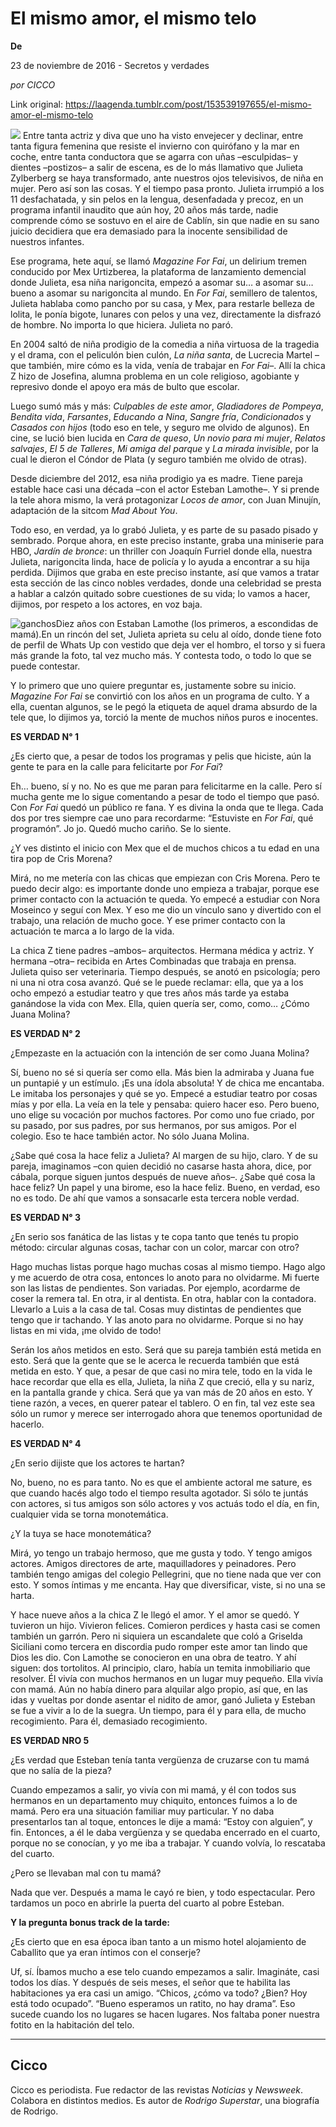 # El mismo amor, el mismo telo

**De**

23 de noviembre de 2016 - Secretos y verdades

_por CICCO_

Link original: https://laagenda.tumblr.com/post/153539197655/el-mismo-amor-el-mismo-telo

![](https://64.media.tumblr.com/922467e1f6432a8f49477d17f2eaf50a/tumblr_inline_pk0jqj2nvh1t6q87u_500.jpg)
Entre tanta actriz y diva que uno ha visto envejecer y declinar, entre tanta figura femenina que resiste el invierno con quirófano y la mar en coche, entre tanta conductora que se agarra con uñas –esculpidas– y dientes –postizos– a salir de escena, es de lo más llamativo que Julieta Zylberberg se haya transformado, ante nuestros ojos televisivos, de niña en mujer. Pero así son las cosas. Y el tiempo pasa pronto. Julieta irrumpió a los 11 desfachatada, y sin pelos en la lengua, desenfadada y precoz, en un programa infantil inaudito que aún hoy, 20 años más tarde, nadie comprende cómo se sostuvo en el aire de Cablín, sin que nadie en su sano juicio decidiera que era demasiado para la inocente sensibilidad de nuestros infantes.

Ese programa, hete aquí, se llamó *Magazine For Fai*, un delirium tremen conducido por Mex Urtizberea, la plataforma de lanzamiento demencial donde Julieta, esa niña narigoncita, empezó a asomar su… a asomar su… bueno a asomar su narigoncita al mundo. En *For Fai*, semillero de talentos, Julieta hablaba como pancho por su casa, y Mex, para restarle belleza de lolita, le ponía bigote, lunares con pelos y una vez, directamente la disfrazó de hombre. No importa lo que hiciera. Julieta no paró. 

En 2004 saltó de niña prodigio de la comedia a niña virtuosa de la tragedia y el drama, con el peliculón bien culón, *La niña santa*, de Lucrecia Martel –que también, mire cómo es la vida, venía de trabajar en *For Fai*–. Allí la chica Z hizo de Josefina, alumna problema en un cole religioso, agobiante y represivo donde el apoyo era más de bulto que escolar. 

Luego sumó más y más: *Culpables de este amor*, *Gladiadores de Pompeya*, *Bendita vida*, *Farsantes*, *Educando a Nina*, *Sangre fría*, *Condicionados* y *Casados con hijos* (todo eso en tele, y seguro me olvido de algunos). En cine, se lució bien lucida en *Cara de queso*, *Un novio para mi mujer*, *Relatos salvajes*, *El 5 de Talleres*, *Mi amiga del parque* y *La mirada invisible*, por la cual le dieron el Cóndor de Plata (y seguro también me olvido de otras). 

Desde diciembre del 2012, esa niña prodigio ya es madre. Tiene pareja estable hace casi una década –con el actor Esteban Lamothe–. Y si prende la tele ahora mismo, la verá protagonizar *Locos de amor*, con Juan Minujín, adaptación de la sitcom *Mad About You*.

Todo eso, en verdad, ya lo grabó Julieta, y es parte de su pasado pisado y sembrado. Porque ahora, en este preciso instante, graba una miniserie para HBO, *Jardín de bronce*: un thriller con Joaquín Furriel donde ella, nuestra Julieta, narigoncita linda, hace de policía y lo ayuda a encontrar a su hija perdida. Dijimos que graba en este preciso instante, así que vamos a tratar esta sección de las cinco nobles verdades, donde una celebridad se presta a hablar a calzón quitado sobre cuestiones de su vida; lo vamos a hacer, dijimos, por respeto a los actores, en voz baja. 

![ganchos](https://64.media.tumblr.com/6b3f230377e249e6ed2a3e790ad55a4b/tumblr_inline_pk0jqk2bap1t6q87u_500.jpg)Diez años con Estaban Lamothe (los primeros, a escondidas de mamá).En un rincón del set, Julieta aprieta su celu al oído, donde tiene foto de perfil de Whats Up con vestido que deja ver el hombro, el torso y si fuera más grande la foto, tal vez mucho más. Y contesta todo, o todo lo que se puede contestar.

Y lo primero que uno quiere preguntar es, justamente sobre su inicio. *Magazine For Fai* se convirtió con los años en un programa de culto. Y a ella, cuentan algunos, se le pegó la etiqueta de aquel drama absurdo de la tele que, lo dijimos ya, torció la mente de muchos niños puros e inocentes.

  
**ES VERDAD N° 1**

¿Es cierto que, a pesar de todos los programas y pelis que hiciste, aún la gente te para en la calle para felicitarte por *For Fai*? 

Eh… bueno, sí y no. No es que me paran para felicitarme en la calle. Pero sí mucha gente me lo sigue comentando a pesar de todo el tiempo que pasó. Con *For Fai* quedó un público re fana. Y es divina la onda que te llega. Cada dos por tres siempre cae uno para recordarme: “Estuviste en *For Fai*, qué programón”. Jo jo. Quedó mucho cariño. Se lo siente. 

¿Y ves distinto el inicio con Mex que el de muchos chicos a tu edad en una tira pop de Cris Morena? 

Mirá, no me metería con las chicas que empiezan con Cris Morena. Pero te puedo decir algo: es importante donde uno empieza a trabajar, porque ese primer contacto con la actuación te queda. Yo empecé a estudiar con Nora Moseinco y seguí con Mex. Y eso me dio un vínculo sano y divertido con el trabajo, una relación de mucho goce. Y ese primer contacto con la actuación te marca a lo largo de la vida.

  
La chica Z tiene padres –ambos– arquitectos. Hermana médica y actriz. Y hermana –otra– recibida en Artes Combinadas que trabaja en prensa. Julieta quiso ser veterinaria. Tiempo después, se anotó en psicología; pero ni una ni otra cosa avanzó. Qué se le puede reclamar: ella, que ya a los ocho empezó a estudiar teatro y que tres años más tarde ya estaba ganándose la vida con Mex. Ella, quien quería ser, como, como… ¿Cómo Juana Molina? 

  
**ES VERDAD N° 2**

¿Empezaste en la actuación con la intención de ser como Juana Molina? 

Sí, bueno no sé si quería ser como ella. Más bien la admiraba y Juana fue un puntapié y un estímulo. ¡Es una ídola absoluta! Y de chica me encantaba. Le imitaba los personajes y qué se yo. Empecé a estudiar teatro por cosas mías y por ella. La veía en la tele y pensaba: quiero hacer eso. Pero bueno, uno elige su vocación por muchos factores. Por como uno fue criado, por su pasado, por sus padres, por sus hermanos, por sus amigos. Por el colegio. Eso te hace también actor. No sólo Juana Molina.

  
¿Sabe qué cosa la hace feliz a Julieta? Al margen de su hijo, claro. Y de su pareja, imaginamos –con quien decidió no casarse hasta ahora, dice, por cábala, porque siguen juntos después de nueve años–. ¿Sabe qué cosa la hace feliz? Un papel y una birome, eso la hace feliz. Bueno, en verdad, eso no es todo. De ahí que vamos a sonsacarle esta tercera noble verdad.

  
**ES VERDAD N° 3**

¿En serio sos fanática de las listas y te copa tanto que tenés tu propio método: circular algunas cosas, tachar con un color, marcar con otro? 

Hago muchas listas porque hago muchas cosas al mismo tiempo. Hago algo y me acuerdo de otra cosa, entonces lo anoto para no olvidarme. Mi fuerte son las listas de pendientes. Son variadas. Por ejemplo, acordarme de coser la remera tal. En otra, ir al dentista. En otra, hablar con la contadora. Llevarlo a Luis a la casa de tal. Cosas muy distintas de pendientes que tengo que ir tachando. Y las anoto para no olvidarme. Porque si no hay listas en mi vida, ¡me olvido de todo!

  
Serán los años metidos en esto. Será que su pareja también está metida en esto. Será que la gente que se le acerca le recuerda también que está metida en esto. Y que, a pesar de que casi no mira tele, todo en la vida le hace recordar que ella es ella, Julieta, la niña Z que creció, ella y su nariz, en la pantalla grande y chica. Será que ya van más de 20 años en esto. Y tiene razón, a veces, en querer patear el tablero. O en fin, tal vez este sea sólo un rumor y merece ser interrogado ahora que tenemos oportunidad de hacerlo.

  
**ES VERDAD N° 4**

¿En serio dijiste que los actores te hartan? 

No, bueno, no es para tanto. No es que el ambiente actoral me sature, es que cuando hacés algo todo el tiempo resulta agotador. Si sólo te juntás con actores, si tus amigos son sólo actores y vos actuás todo el día, en fin, cualquier vida se torna monotemática. 

¿Y la tuya se hace monotemática? 

Mirá, yo tengo un trabajo hermoso, que me gusta y todo. Y tengo amigos actores. Amigos directores de arte, maquilladores y peinadores. Pero también tengo amigas del colegio Pellegrini, que no tiene nada que ver con esto. Y somos íntimas y me encanta. Hay que diversificar, viste, si no una se harta.

  
Y hace nueve años a la chica Z le llegó el amor. Y el amor se quedó. Y tuvieron un hijo. Vivieron felices. Comieron perdices y hasta casi se comen también un garrón. Pero ni siquiera un escandalete que coló a Griselda Siciliani como tercera en discordia pudo romper este amor tan lindo que Dios les dio. Con Lamothe se conocieron en una obra de teatro. Y ahí siguen: dos tortolitos. Al principio, claro, había un temita inmobiliario que resolver. Él vivía con muchos hermanos en un lugar muy pequeño. Ella vivía con mamá. Aún no había dinero para alquilar algo propio, así que, en las idas y vueltas por donde asentar el nidito de amor, ganó Julieta y Esteban se fue a vivir a lo de la suegra. Un tiempo, para él y para ella, de mucho recogimiento. Para él, demasiado recogimiento.

  
**ES VERDAD NRO 5**

¿Es verdad que Esteban tenía tanta vergüenza de cruzarse con tu mamá que no salía de la pieza? 

Cuando empezamos a salir, yo vivía con mi mamá, y él con todos sus hermanos en un departamento muy chiquito, entonces fuimos a lo de mamá. Pero era una situación familiar muy particular. Y no daba presentarlos tan al toque, entonces le dije a mamá: “Estoy con alguien”, y fin. Entonces, a él le daba vergüenza y se quedaba encerrado en el cuarto, porque no se conocían, y yo me iba a trabajar. Y cuando volvía, lo rescataba del cuarto.

¿Pero se llevaban mal con tu mamá? 

Nada que ver. Después a mama le cayó re bien, y todo espectacular. Pero tardamos un poco en abrirle la puerta del cuarto al pobre Esteban.

  
**Y la pregunta bonus track de la tarde:** 

¿Es cierto que en esa época iban tanto a un mismo hotel alojamiento de Caballito que ya eran íntimos con el conserje? 

Uf, sí. Íbamos mucho a ese telo cuando empezamos a salir. Imagináte, casi todos los días. Y después de seis meses, el señor que te habilita las habitaciones ya era casi un amigo. “Chicos, ¿cómo va todo? ¿Bien? Hoy está todo ocupado”. “Bueno esperamos un ratito, no hay drama”. Eso sucede cuando los no lugares se hacen lugares. Nos faltaba poner nuestra fotito en la habitación del telo.

  




---

 Cicco
------

 Cicco es periodista. Fue redactor de las revistas *Noticias* y *Newsweek*. Colabora en distintos medios. Es autor de *Rodrigo Superstar*, una biografía de Rodrigo. 

